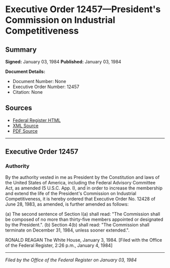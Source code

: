 # Executive Order 12457—President's Commission on Industrial Competitiveness

## Summary

**Signed:** January 03, 1984
**Published:** January 03, 1984

**Document Details:**
- Document Number: None
- Executive Order Number: 12457
- Citation: None

## Sources
- [Federal Register HTML](https://www.presidency.ucsb.edu/documents/executive-order-12457-presidents-commission-industrial-competitiveness)
- [XML Source](None)
- [PDF Source](None)

---

## Executive Order 12457

### Authority

By the authority vested in me as President by the Constitution and laws of the United States of America, including the Federal Advisory Committee Act, as amended (5 U.S.C. App. I), and in order to increase the membership and extend the life of the President's Commission on Industrial Competitiveness, it is hereby ordered that Executive Order No. 12428 of June 28, 1983, as amended, is further amended as follows:

(a) The second sentence of Section l(a) shall read: "The Commission shall be composed of no more than thirty-five members appointed or designated by the President.".
(b) Section 4(b) shall read: "The Commission shall terminate on December 31, 1984, unless sooner extended.".

RONALD REAGAN
The White House,
January 3, 1984.
[Filed with the Office of the Federal Register, 2:26 p.m., January 4, 1984]

---

*Filed by the Office of the Federal Register on January 03, 1984*
